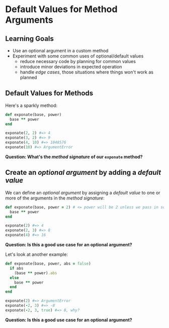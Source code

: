 # Default Values for Method Arguments
## Learning Goals
- Use an optional argument in a custom method
- Experiment with some common uses of optional/default values
  - reduce necessary code by planning for common values
  - introduce minor deviations in expected operation
  - handle _edge cases_, those situations where things won't work as planned

## Default Values for Methods
Here's a sparkly method:

```ruby
def exponate(base, power)
  base ** power
end

exponate(2, 2) #=> 4
exponate(3, 2) #=> 9
exponate(4, 10) #=> 1048576
exponate(10) #=> ArgumentError
```

__Question: What's the _method signature_ of our `exponate` method?__

## Create an _optional argument_ by adding a _default value_
We can define an _optional argument_ by assigning a _default value_ to one or more of the arguments in the _method signature_:

```ruby
def exponate(base, power = 2) # <= power will be 2 unless we pass in something else
  base ** power
end

exponate(2) #=> 4
exponate(2, 3) #=> 8
exponate(4) #=> 16
```

__Question: Is this a good use case for an optional argument?__

Let's look at another example:

```ruby
def exponate(base, power, abs = false)
  if abs
    (base ** power).abs
  else
    base ** power
  end
end

exponate(2) #=> ArgumentError
exponate(-2, 3) #=> -8
exponate(-2, 3, true) #=> 8, why?
```

__Question: Is this a good use case for an optional argument?__
